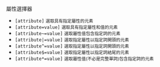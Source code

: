 屬性選擇器
- `[attribute]` <small>選取具有指定屬性的元素</small>
- `[attribute=value]` <small>選取具有指定屬性和值的元素</small>
- `[attribute~=value]` <small>選取屬性值包含指定詞的元素</small>
- `[attribute|=value]` <small>選取指定屬性以指定詞開頭的元素</small>
- `[attribute^=value]` <small>選取指定屬性以指定詞開頭的元素</small>
- `[attribute$=value]` <small>選取指定屬性以指定詞結尾的元素</small>
- `[attribute*=value]` <small>選取屬性值(不必是完整單詞)包含指定詞的元素</small>